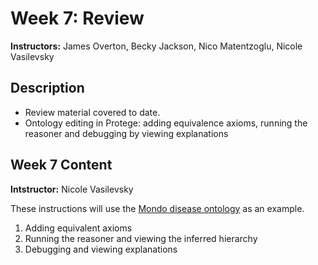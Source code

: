 # Week 7: Review

**Instructors:** James Overton, Becky Jackson, Nico Matentzoglu, Nicole Vasilevsky

## Description
- Review material covered to date.
- Ontology editing in Protege: adding equivalence axioms, running the reasoner and debugging by viewing explanations

## Week 7 Content
**Intstructor:** Nicole Vasilevsky

These instructions will use the [Mondo disease ontology](https://github.com/monarch-initiative/mondo) as an example.
1. Adding equivalent axioms 
2. Running the reasoner and viewing the inferred hierarchy
3. Debugging and viewing explanations
